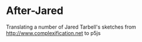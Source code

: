 # After-Jared
Translating a number of Jared Tarbell's sketches from http://www.complexification.net to p5js
